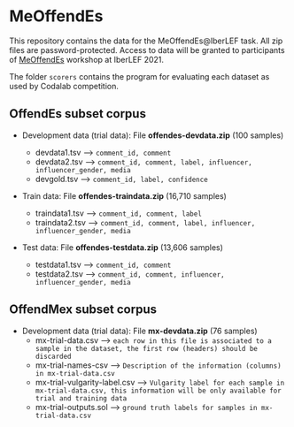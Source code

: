 # MeOffendEs

This repository contains the data for the MeOffendEs@IberLEF task. All zip files are password-protected. Access to data will be granted to participants of [MeOffendEs](https://competitions.codalab.org/competitions/28679) workshop at IberLEF 2021. 

The folder `scorers` contains the program for evaluating each dataset as used by Codalab competition.

## OffendEs subset corpus

- Development data (trial data): File **offendes-devdata.zip** (100 samples)
  * devdata1.tsv --> `comment_id, comment`
  * devdata2.tsv --> `comment_id, comment, label, influencer, influencer_gender, media`
  * devgold.tsv --> `comment_id, label, confidence`

- Train data: File **offendes-traindata.zip** (16,710 samples)
  * traindata1.tsv --> `comment_id, comment, label`
  * traindata2.tsv --> `comment_id, comment, label, influencer, influencer_gender, media`

- Test data: File **offendes-testdata.zip** (13,606 samples)
  * testdata1.tsv --> `comment_id, comment`
  * testdata2.tsv --> `comment_id, comment, influencer, influencer_gender, media`
  
## OffendMex subset corpus

- Development data (trial data): File **mx-devdata.zip** (76 samples)
  * mx-trial-data.csv --> `each row in this file is associated to a sample in the dataset, the first row (headers) should be discarded`
  * mx-trial-names-csv  --> `Description of the information (columns) in mx-trial-data.csv`
  * mx-trial-vulgarity-label.csv  --> `Vulgarity label for each sample in mx-trial-data.csv, this information will be only available for trial and training data`
  * mx-trial-outputs.sol --> `ground truth labels for samples in mx-trial-data.csv`

